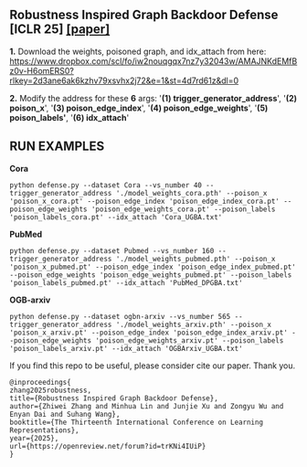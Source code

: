 ## Robustness Inspired Graph Backdoor Defense [ICLR 25] [[paper]](https://openreview.net/forum?id=trKNi4IUiP&referrer=%5BAuthor%20Console%5D(%2Fgroup%3Fid%3DICLR.cc%2F2025%2FConference%2FAuthors%23your-submissions))


**1.** Download the weights, poisoned graph, and idx_attach from here: https://www.dropbox.com/scl/fo/iw2nouqgqx7nz7y32043w/AMAJNKdEMfBz0v-H6omERS0?rlkey=2d3ane6ak6kzhv79xsvhx2j72&e=1&st=4d7rd61z&dl=0

  
  

**2.** Modify the address for these **6** args: '**(1) trigger_generator_address**', '**(2) poison_x**', '**(3) poison_edge_index**', '**(4) poison_edge_weights**', '**(5) poison_labels'**, '**(6) idx_attach**'

## RUN EXAMPLES

 

**Cora**

  

    python defense.py --dataset Cora --vs_number 40 --trigger_generator_address './model_weights_cora.pth' --poison_x 'poison_x_cora.pt' --poison_edge_index 'poison_edge_index_cora.pt' --poison_edge_weights 'poison_edge_weights_cora.pt' --poison_labels 'poison_labels_cora.pt' --idx_attach 'Cora_UGBA.txt'

  

**PubMed**

  

    python defense.py --dataset Pubmed --vs_number 160 --trigger_generator_address './model_weights_pubmed.pth' --poison_x 'poison_x_pubmed.pt' --poison_edge_index 'poison_edge_index_pubmed.pt' --poison_edge_weights 'poison_edge_weights_pubmed.pt' --poison_labels 'poison_labels_pubmed.pt' --idx_attach 'PubMed_DPGBA.txt'

  

**OGB-arxiv**

  

    python defense.py --dataset ogbn-arxiv --vs_number 565 --trigger_generator_address './model_weights_arxiv.pth' --poison_x 'poison_x_arxiv.pt' --poison_edge_index 'poison_edge_index_arxiv.pt' --poison_edge_weights 'poison_edge_weights_arxiv.pt' --poison_labels 'poison_labels_arxiv.pt' --idx_attach 'OGBArxiv_UGBA.txt'


If you find this repo to be useful, please consider cite our paper. Thank you.

    @inproceedings{
    zhang2025robustness,
    title={Robustness Inspired Graph Backdoor Defense},
    author={Zhiwei Zhang and Minhua Lin and Junjie Xu and Zongyu Wu and Enyan Dai and Suhang Wang},
    booktitle={The Thirteenth International Conference on Learning Representations},
    year={2025},
    url={https://openreview.net/forum?id=trKNi4IUiP}
    }
